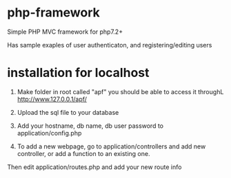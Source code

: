 # php-framework

Simple PHP MVC framework for php7.2+

Has sample exaples of user authenticaton, and registering/editing users

# installation for localhost
1) Make folder in root called "apf"   you should be able to access it throughL http://www.127.0.0.1/apf/

2) Upload the sql file to your database

3) Add your hostname, db name, db user password to   application/config.php

4) To add a new webpage, go to application/controllers and add new controller, or add a function to an existing one.

Then edit application/routes.php  and add your new route info





